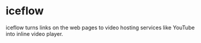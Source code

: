 iceflow
=======

iceflow turns links on the web pages to video hosting services like YouTube into inline video player.